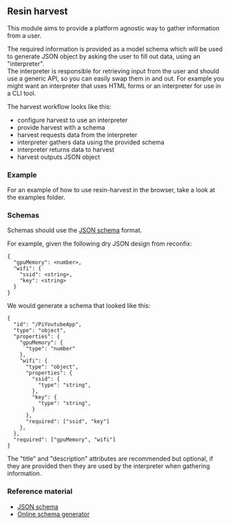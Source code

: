 ## Resin harvest

This module aims to provide a platform agnostic way to gather
information from a user.  

The required information is provided as a model schema which will be
used to generate JSON object by asking the user to fill out data,
using an "interpreter".  
The interpreter is responsible for retrieving input from the user and
should use a generic API, so you can easily swap them in and out.
For example you might want an interpreter that uses HTML forms or an
interpreter for use in a CLI tool.

The harvest workflow looks like this:

* configure harvest to use an interpreter
* provide harvest with a schema
* harvest requests data from the interpreter 
* interpreter gathers data using the provided schema
* interpreter returns data to harvest
* harvest outputs JSON object

### Example

For an example of how to use resin-harvest in the browser, take a look
at the examples folder.

### Schemas

Schemas should use the [JSON schema][jsonschema] format. 

For example, given the following dry JSON design from reconfix:

    {
      "gpuMemory": <number>,
      "wifi": {
        "ssid": <string>,
        "key": <string>
      }
    }

We would generate a schema that looked like this:

    {
      "id": "/PiYoutubeApp",
      "type": "object",
      "properties": {
        "gpuMemory": {
          "type": "number"
        },
        "wifi": {
          "type": "object",
          "properties": {
            "ssid": {
              "type": "string",
            },
            "key": {
              "type": "string",
            }
          },
          "required": ["ssid", "key"]
        },
      },
      "required": ["gpuMemory", "wifi"]
    }

The "title" and "description" attributes are recommended but optional,
if they are provided then they are used by the interpreter when
gathering information.

### Reference material

* [JSON schema][jsonschema]
* [Online schema generator](http://jsonschema.net/)


[jsonschema]: http://json-schema.org/
